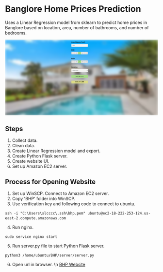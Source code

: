 # Banglore Home Prices Prediction

Uses a Linear Regression model from sklearn to predict home prices in Banglore based on location, area, number of bathrooms, and number of bedrooms.

![alt text](https://github.com/aaWang27/BHP/blob/master/website.png)

## Steps
1. Collect data.
2. Clean data.
3. Create Linear Regression model and export.
4. Create Python Flask server.
5. Create website UI.
6. Set up Amazon EC2 server.

## Process for Opening Website
1. Set up WinSCP. Connect to Amazon EC2 server.
2. Copy 'BHP' folder into WinSCP.
3. Use verification key and following code to connect to ubuntu. 
```
ssh -i "C:\Users\slcccc\.ssh\bhp.pem" ubuntu@ec2-18-222-253-124.us-east-2.compute.amazonaws.com
```
4. Run nginx. 
```
sudo service nginx start
```
5. Run server.py file to start Python Flask server.
```
python3 /home/ubuntu/BHP/server/server.py
```
6. Open url in browser. \n
  [BHP Website](ec2-18-222-253-124.us-east-2.compute.amazonaws.com)

